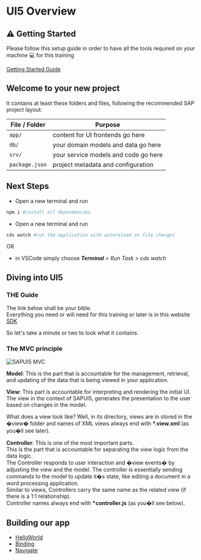 
# UI5 Overview

## :warning: Getting Started

Please follow this setup guide in order to have all the tools required on your machine :computer: for this training

[Getting Started Guide](GettingStarted.md)

## Welcome to your new project

It contains at least these folders and files, following the recommended SAP project layout:

File / Folder | Purpose
--|--
`app/` | content for UI frontends go here
`db/` | your domain models and data go here
`srv/` | your service models and code go here
`package.json` | project metadata and configuration

## Next Steps

- Open a new terminal and run

```sh
npm i #install all dependencies
```

- Open a new terminal and run

```sh
cds watch #run the application with autoreload on file changes
```

OR

- in VSCode simply choose _**Terminal** > Run Task > cds watch_

## Diving into UI5

### THE Guide

The link below shall be your bible.  
Everything you need or will need for this training or later is in this website [SDK](https://sapui5.hana.ondemand.com/)

So let's take a minute or two to look what it contains.

### The MVC principle

![SAPUI5 MVC](https://blogs.sap.com/wp-content/uploads/2015/09/mvc_799737.png)

**Model**: This is the part that is accountable for the management, retrieval, and updating of the data that is being viewed in your application.

**View**: This part is accountable for interpreting and rendering the initial UI. The view in the context of SAPUI5, generates the presentation to the user based on changes in the model.

What does a view look like? Well, in its directory, views are in stored in the �view� folder and names of XML views always end with __*.view.xml__ (as you�ll see later).

**Controller**: This is one of the most important parts.  
This is the part that is accountable for separating the view logic from the data logic.  
The Controller responds to user interaction and �view events� by adjusting the view and the model. The controller is essentially sending commands to the model to update it�s state, like editing a document in a word processing application.  
Similar to views, Controllers carry the same name as the related view (if there is a 1:1 relationship).  
Controller names always end with __*controller.js__ (as you�ll see below).  

## Building our app

- [HelloWorld](HelloWorld.md)
- [Binding](Binding.md)
- [Navigate](Navigate.md)